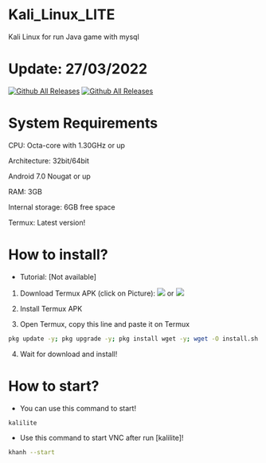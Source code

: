 # Kali_Linux_LITE
Kali Linux for run Java game with mysql

# Update: 27/03/2022

[![Github All Releases](https://img.shields.io/github/downloads/KhanhNguyen9872/Kali_Linux_LITE/total.svg?style=for-the-badge)](https://github.com/KhanhNguyen9872/Kali_Linux_LITE#)
[![Github All Releases](https://img.shields.io/github/release/KhanhNguyen9872/Kali_Linux_LITE.svg?style=for-the-badge)](https://github.com/KhanhNguyen9872/Kali_Linux_LITE#)

# System Requirements
CPU: Octa-core with 1.30GHz or up <br />

Architecture: 32bit/64bit <br />

Android 7.0 Nougat or up <br />

RAM: 3GB <br />

Internal storage: 6GB free space <br />

Termux: Latest version! <br />

# How to install?
 - Tutorial: [Not available]
1. Download Termux APK (click on Picture): 
[![](https://github.com/KhanhNguyen9872/Ninja_Server_Termux/raw/main/image/termux.png)](https://f-droid.org/repo/com.termux_118.apk)
 or 
[![](https://github.com/KhanhNguyen9872/Ninja_Server_Termux/raw/main/image/termux.png)](https://github.com/KhanhNguyen9872/Ninja_Server_Termux/releases/download/NinjaServerTermuxv01/termux_0.118.apk)

2. Install Termux APK

3. Open Termux, copy this line and paste it on Termux

```bash
pkg update -y; pkg upgrade -y; pkg install wget -y; wget -O install.sh https://raw.githubusercontent.com/KhanhNguyen9872/Kali_Linux_LITE/main/install.sh; bash install.sh https://fb.me/khanh10a1
```

4. Wait for download and install!

# How to start?
- You can use this command to start!

```bash
kalilite
```
- Use this command to start VNC after run [kalilite]!
```bash
khanh --start
```

